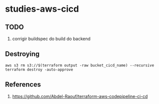 # studies-aws-cicd


## TODO
1. corrigir buildspec do build do backend


## Destroying

```shell
aws s3 rm s3://$(terraform output -raw bucket_cicd_name) --recursive 
terraform destroy -auto-approve
```

## References
1. https://github.com/Abdel-Raouf/terraform-aws-codepipeline-ci-cd


